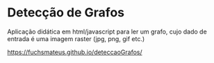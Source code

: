 # Detecção de Grafos

Aplicação didática em html/javascript para ler um grafo, cujo dado de entrada é uma
imagem raster (jpg, png, gif etc.)

https://fuchsmateus.github.io/deteccaoGrafos/